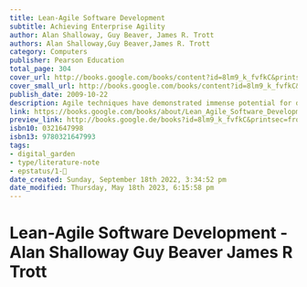 ```yaml
---
title: Lean-Agile Software Development
subtitle: Achieving Enterprise Agility
author: Alan Shalloway, Guy Beaver, James R. Trott
authors: Alan Shalloway,Guy Beaver,James R. Trott
category: Computers
publisher: Pearson Education
total_page: 304
cover_url: http://books.google.com/books/content?id=8lm9_k_fvfkC&printsec=frontcover&img=1&zoom=1&edge=curl&source=gbs_api
cover_small_url: http://books.google.com/books/content?id=8lm9_k_fvfkC&printsec=frontcover&img=1&zoom=5&edge=curl&source=gbs_api
publish_date: 2009-10-22
description: Agile techniques have demonstrated immense potential for developing more effective, higher-quality software. However,scaling these techniques to the enterprise presents many challenges. The solution is to integrate the principles and practices of Lean Software Development with Agile’s ideology and methods. By doing so, software organizations leverage Lean’s powerful capabilities for “optimizing the whole” and managing complex enterprise projects. A combined “Lean-Agile” approach can dramatically improve both developer productivity and the software’s business value.In this book, three expert Lean software consultants draw from their unparalleled experience to gather all the insights, knowledge, and new skills you need to succeed with Lean-Agile development. Lean-Agile Software Development shows how to extend Scrum processes with an Enterprise view based on Lean principles. The authors present crucial technical insight into emergent design, and demonstrate how to apply it to make iterative development more effective. They also identify several common development “anti-patterns” that can work against your goals, and they offer actionable, proven alternatives. Lean-Agile Software Development shows how to Transition to Lean Software Development quickly and successfully Manage the initiation of product enhancements Help project managers work together to manage product portfolios more effectively Manage dependencies across the software development organization and with its partners and colleagues Integrate development and QA roles to improve quality and eliminate waste Determine best practices for different software development teams The book’s companion Web site, www.netobjectives.com/lasd, provides updates, links to related materials, and support for discussions of the book’s content.
link: https://books.google.com/books/about/Lean_Agile_Software_Development.html?hl=&id=8lm9_k_fvfkC
preview_link: http://books.google.de/books?id=8lm9_k_fvfkC&printsec=frontcover&dq=Lean+Agile+Software+Development&hl=&as_pt=BOOKS&cd=1&source=gbs_api
isbn10: 0321647998
isbn13: 9780321647993
tags:
- digital_garden
- type/literature-note
- epstatus/1-🌱
date_created: Sunday, September 18th 2022, 3:34:52 pm
date_modified: Thursday, May 18th 2023, 6:15:58 pm
---
```

# Lean-Agile Software Development - Alan Shalloway Guy Beaver James R Trott
